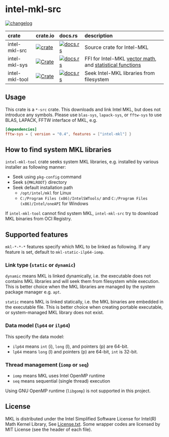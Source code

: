 # intel-mkl-src

[![changelog](https://img.shields.io/badge/CHANGELOG-Unreleased-informational)](./CHANGELOG.md)

|crate         | crate.io                                                                                               | docs.rs                                                                               | description                                                           |
|:-------------|:-------------------------------------------------------------------------------------------------------|:--------------------------------------------------------------------------------------|:---------------------------------------------------------------|
|intel-mkl-src | [![crate](https://img.shields.io/crates/v/intel-mkl-src.svg)](https://crates.io/crates/intel-mkl-src)  | [![docs.rs](https://docs.rs/intel-mkl-src/badge.svg)](https://docs.rs/intel-mkl-src)  | Source crate for Intel-MKL                                            |
|intel-mkl-sys | [![Crate](https://img.shields.io/crates/v/intel-mkl-sys.svg)](https://crates.io/crates/intel-mkl-sys)  | [![docs.rs](https://docs.rs/intel-mkl-sys/badge.svg)](https://docs.rs/intel-mkl-sys)  |FFI for Intel-MKL [vector math][VM], and [statistical functions][VSL] |
|intel-mkl-tool| [![Crate](https://img.shields.io/crates/v/intel-mkl-tool.svg)](https://crates.io/crates/intel-mkl-tool)| [![docs.rs](https://docs.rs/intel-mkl-tool/badge.svg)](https://docs.rs/intel-mkl-tool)|Seek Intel-MKL libraries from filesystem                              |

[VM]:  https://software.intel.com/en-us/mkl-developer-reference-c-vector-mathematical-functions
[VSL]: https://software.intel.com/en-us/mkl-developer-reference-c-statistical-functions

## Usage

This crate is a `*-src` crate. This downloads and link Intel MKL, but does not introduce any symbols.
Please use `blas-sys`, `lapack-sys`, or `fftw-sys` to use BLAS, LAPACK, FFTW interface of MKL, e.g.

```toml
[dependencies]
fftw-sys = { version = "0.4", features = ["intel-mkl"] }
```

## How to find system MKL libraries

`intel-mkl-tool` crate seeks system MKL libraries, e.g. installed by various installer as following manner:

- Seek using `pkg-config` command
- Seek `${MKLROOT}` directory
- Seek default installation path
  - `/opt/intel/mkl` for Linux
  - `C:/Program Files (x86)/IntelSWTools/` and `C:/Program Files (x86)/Intel/oneAPI` for Windows

If `intel-mkl-tool` cannot find system MKL, `intel-mkl-src` try to download MKL binaries from OCI Registry.

## Supported features

`mkl-*-*-*` features specify which MKL to be linked as following.
If any feature is set, default to `mkl-static-ilp64-iomp`.

### Link type (`static` or `dynamic`)
`dynamic` means MKL is linked dynamically, i.e. the executable does not contains MKL libraries
and will seek them from filesystem while execution.
This is better choice when the MKL libraries are managed by the system package manager e.g. `apt`.

`static` means MKL is linked statically, i.e. the MKL binaries are embedded in the executable file.
This is better choice when creating portable executable, or system-managed MKL library does not exist.

### Data model (`lp64` or `ilp64`)

This specify the data model:

- `ilp64` means `int` (i), `long` (l), and pointers (p) are 64-bit.
- `lp64` means `long` (l) and pointers (p) are 64-bit, `int` is 32-bit.

### Thread management (`iomp` or `seq`)

- `iomp` means MKL uses Intel OpenMP runtime
- `seq` means sequential (single thread) execution

Using GNU OpenMP runtime (`libgomp`) is not supported in this project.

## License
MKL is distributed under the Intel Simplified Software License for Intel(R) Math Kernel Library, See [License.txt](License.txt).
Some wrapper codes are licensed by MIT License (see the header of each file).
